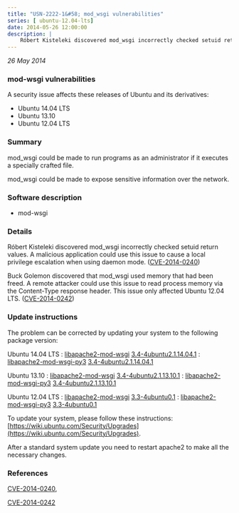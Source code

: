```yaml
---
title: "USN-2222-1&#58; mod_wsgi vulnerabilities"
series: [ ubuntu-12.04-lts]
date: 2014-05-26 12:00:00
description: |
    Róbert Kisteleki discovered mod_wsgi incorrectly checked setuid return values. A malicious application could use this issue to cause a local privilege escalation when using daemon mode. ([CVE-2014-0240](http://people.ubuntu.com/~ubuntu-security/cve/CVE-2014-0240))
--- 
```

 
 

*26 May 2014*

### mod-wsgi vulnerabilities

A security issue affects these releases of Ubuntu and its derivatives:

* Ubuntu 14.04 LTS
* Ubuntu 13.10
* Ubuntu 12.04 LTS

### Summary

mod_wsgi could be made to run programs as an administrator if it executes a specially crafted file.

mod_wsgi could be made to expose sensitive information over the network.

### Software description

* mod-wsgi 

### Details

Róbert Kisteleki discovered mod_wsgi incorrectly checked setuid return values. A malicious application could use this issue to cause a local privilege escalation when using daemon mode. ([CVE-2014-0240](http://people.ubuntu.com/~ubuntu-security/cve/CVE-2014-0240))

Buck Golemon discovered that mod_wsgi used memory that had been freed. A remote attacker could use this issue to read process memory via the Content-Type response header. This issue only affected Ubuntu 12.04 LTS. ([CVE-2014-0242](http://people.ubuntu.com/~ubuntu-security/cve/CVE-2014-0242)) 

### Update instructions

The problem can be corrected by updating your system to the following package version:

Ubuntu 14.04 LTS
 : [libapache2-mod-wsgi](https://launchpad.net/ubuntu/+source/mod-wsgi) <span> [3.4-4ubuntu2.1.14.04.1](https://launchpad.net/ubuntu/+source/mod-wsgi/3.4-4ubuntu2.1.14.04.1) </span> 
 : [libapache2-mod-wsgi-py3](https://launchpad.net/ubuntu/+source/mod-wsgi) <span> [3.4-4ubuntu2.1.14.04.1](https://launchpad.net/ubuntu/+source/mod-wsgi/3.4-4ubuntu2.1.14.04.1) </span> 

Ubuntu 13.10
 : [libapache2-mod-wsgi](https://launchpad.net/ubuntu/+source/mod-wsgi) <span> [3.4-4ubuntu2.1.13.10.1](https://launchpad.net/ubuntu/+source/mod-wsgi/3.4-4ubuntu2.1.13.10.1) </span> 
 : [libapache2-mod-wsgi-py3](https://launchpad.net/ubuntu/+source/mod-wsgi) <span> [3.4-4ubuntu2.1.13.10.1](https://launchpad.net/ubuntu/+source/mod-wsgi/3.4-4ubuntu2.1.13.10.1) </span> 

Ubuntu 12.04 LTS
 : [libapache2-mod-wsgi](https://launchpad.net/ubuntu/+source/mod-wsgi) <span> [3.3-4ubuntu0.1](https://launchpad.net/ubuntu/+source/mod-wsgi/3.3-4ubuntu0.1) </span> 
 : [libapache2-mod-wsgi-py3](https://launchpad.net/ubuntu/+source/mod-wsgi) <span> [3.3-4ubuntu0.1](https://launchpad.net/ubuntu/+source/mod-wsgi/3.3-4ubuntu0.1) </span> 

To update your system, please follow these instructions: [https://wiki.ubuntu.com/Security/Upgrades](https://wiki.ubuntu.com/Security/Upgrades).

After a standard system update you need to restart apache2 to make all the necessary changes. 

### References

 
 [CVE-2014-0240](http://people.ubuntu.com/~ubuntu-security/cve/CVE-2014-0240), 

 [CVE-2014-0242](http://people.ubuntu.com/~ubuntu-security/cve/CVE-2014-0242)
 

